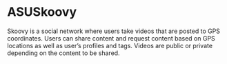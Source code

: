 # ASUSkoovy
Skoovy is a social network where users take videos that are posted to GPS coordinates.  Users can share content and request content based on GPS locations as well as user’s profiles and tags.  Videos are public or private depending on the content to be shared. 
